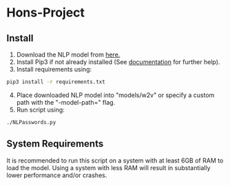 # Hons-Project

## Install
1. Download the NLP model from [here.](https://drive.google.com/file/d/1Ws9m5iHbgN3IHPiGl1iVBMp-wS6cteXF/view?usp=sharing)
2. Install Pip3 if not already installed (See [documentation](https://pip.pypa.io/en/stable/installing/) for further help).
3. Install requirements using:  
```bash
pip3 install -r requirements.txt
```
4. Place downloaded NLP model into "models/w2v" or specify a custom path with the "-model-path=" flag.
5. Run script using:
```bash
./NLPasswords.py
```

## System Requirements
It is recommended to run this script on a system with at least 6GB of RAM to load the model. Using a system with less RAM will result in substantially lower performance and/or crashes.
